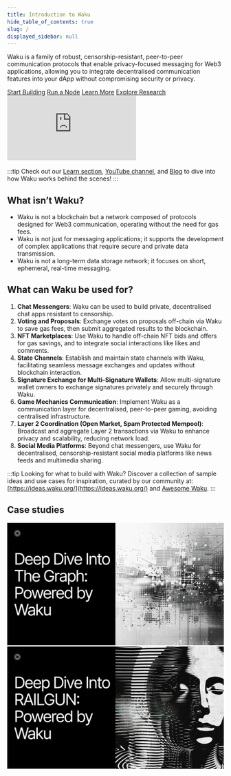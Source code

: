 ```yaml
---
title: Introduction to Waku
hide_table_of_contents: true
slug: /
displayed_sidebar: null
---
```


Waku is a family of robust, censorship-resistant, peer-to-peer communication protocols that enable privacy-focused messaging for Web3 applications, allowing you to integrate decentralised communication features into your dApp without compromising security or privacy.

<div class="cta-buttons">
  <a href="/build/javascript/" class="button button--primary">Start Building</a>
  <a href="/run-node/" class="button button--primary">Run a Node</a>
  <a href="/learn/" class="button button--primary">Learn More</a>
  <a href="/research/" class="button button--primary">Explore Research</a>
</div>



<div class="video-container">
  <iframe class="yt-video" src="https://www.youtube.com/embed/nIWx5Vp_Qxk" title="Waku Tutorial 001: Introduction to Waku" frameborder="0" allow="accelerometer; autoplay; clipboard-write; encrypted-media; gyroscope; picture-in-picture; web-share" allowfullscreen></iframe>
</div>

:::tip
Check out our [Learn section](/learn/), [YouTube channel](https://www.youtube.com/@wakuorg), and [Blog](https://blog.waku.org/) to dive into how Waku works behind the scenes!
:::

## What isn’t Waku?

- Waku is not a blockchain but a network composed of protocols designed for Web3 communication, operating without the need for gas fees.
- Waku is not just for messaging applications; it supports the development of complex applications that require secure and private data transmission.
- Waku is not a long-term data storage network; it focuses on short, ephemeral, real-time messaging.

## What can Waku be used for?

1. **Chat Messengers**: Waku can be used to build private, decentralised chat apps resistant to censorship.
2. **Voting and Proposals**: Exchange votes on proposals off-chain via Waku to save gas fees, then submit aggregated results to the blockchain.
3. **NFT Marketplaces**: Use Waku to handle off-chain NFT bids and offers for gas savings, and to integrate social interactions like likes and comments.
4. **State Channels**: Establish and maintain state channels with Waku, facilitating seamless message exchanges and updates without blockchain interaction.
5. **Signature Exchange for Multi-Signature Wallets**: Allow multi-signature wallet owners to exchange signatures privately and securely through Waku.
6. **Game Mechanics Communication**: Implement Waku as a communication layer for decentralised, peer-to-peer gaming, avoiding centralised infrastructure.
7. **Layer 2 Coordination (Open Market, Spam Protected Mempool)**: Broadcast and aggregate Layer 2 transactions via Waku to enhance privacy and scalability, reducing network load.
8. **Social Media Platforms**: Beyond chat messengers, use Waku for decentralised, censorship-resistant social media platforms like news feeds and multimedia sharing.

:::tip
Looking for what to build with Waku? Discover a collection of sample ideas and use cases for inspiration, curated by our community at: [https://ideas.waku.org/](https://ideas.waku.org/) and [Awesome Waku](https://github.com/waku-org/awesome-waku/).
:::

## Case studies

<div class="case-study-container">
  <a href="https://blog.waku.org/2024-05-13-the-graph-case-study/" target="_blank" rel="noopener noreferrer"><img src="/img/graph-use-case.jpeg" /></a>
  <a href="https://blog.waku.org/2024-04-26-railgun-case-study/" target="_blank" rel="noopener noreferrer"><img src="/img/railgun-use-case.jpeg" /></a>
</div>
